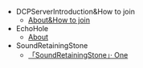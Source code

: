 - DCPServerIntroduction&How to join
  - [About&How to join](/zh-cn/ServerIntroduction/int.md)
- EchoHole
  - [About](/zh-cn/EchoHole/int.md)
- SoundRetainingStone
  - [「SoundRetainingStone」· One](/zh-cn/SoundRetainingStone/s1.md)
